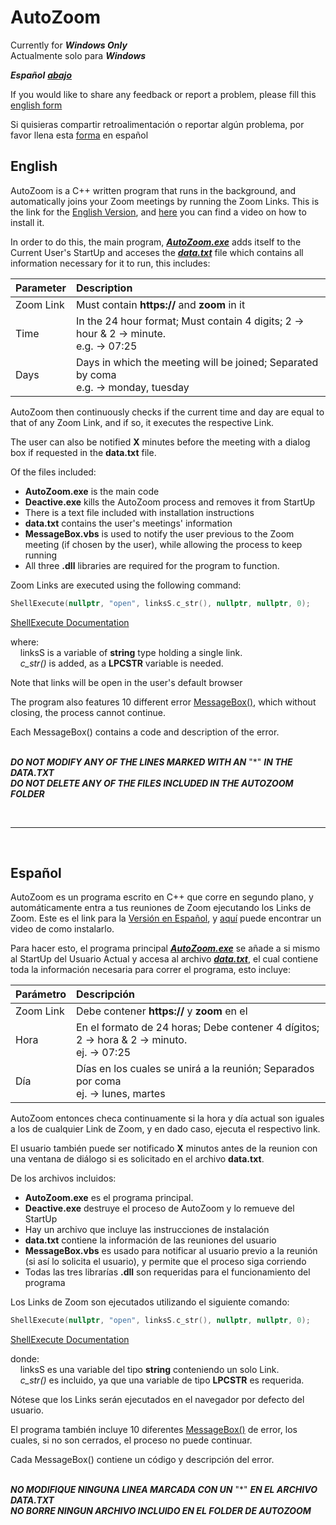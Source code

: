 # AutoZoom

Currently for ***Windows Only***<br>
Actualmente solo para ***Windows***

***Español*** [***abajo***](#español)

If you would like to share any feedback or report a problem, please fill this [english form](https://forms.gle/L7LCvQ3MgRciuaqk8)

Si quisieras compartir retroalimentación o reportar algún problema, por favor llena esta [forma](https://forms.gle/n6eLG34afu7hrVXZ6) en español

## English
AutoZoom is a C++ written program that runs in the background, and automatically joins your Zoom meetings by running the Zoom Links. This is the link for the [English Version](https://github.com/GioByte10/AutoZoom/releases/tag/English), and [here](https://www.youtube.com/watch?v=bGYP7srUeGg) you can find a video on how to install it.

In order to do this, the main program, [**_AutoZoom.exe_**](https://github.com/GioByte10/AutoZoom/blob/main/AutoZoom.cpp) adds itself to the Current User's StartUp and acceses the [**_data.txt_**](https://github.com/GioByte10/AutoZoom/blob/main/data.txt) file which contains all information necessary for it to run, this includes:

| Parameter     | Description   |
| ------------- |:--------------|
| Zoom Link     | Must contain **https://** and **zoom** in it                                            |
| Time          | In the 24 hour format; Must contain 4 digits; 2 → hour & 2 → minute.<br>e.g.  →  07:25  |
| Days          | Days in which the meeting will be joined; Separated by coma<br>e.g.  →  monday, tuesday |

AutoZoom then continuously checks if the current time and day are equal to that of any Zoom Link, and if so, it executes the respective Link.

The user can also be notified **X** minutes before the meeting with a dialog box if requested in the **data.txt** file.

Of the files included:
* **AutoZoom.exe** is the main code
* **Deactive.exe** kills the AutoZoom process and removes it from StartUp
* There is a text file included with installation instructions
* **data.txt** contains the user's meetings' information
* **MessageBox.vbs** is used to notify the user previous to the Zoom meeting (if chosen by the user), while allowing the process to keep running
* All three **.dll** libraries are required for the program to function.

Zoom Links are executed using the following command:
```c++
ShellExecute(nullptr, "open", linksS.c_str(), nullptr, nullptr, 0);
```
[ShellExecute Documentation](https://docs.microsoft.com/en-us/windows/win32/api/shellapi/nf-shellapi-shellexecutea)

where:<br>
&nbsp;&nbsp;&nbsp;&nbsp;linksS is a variable of **string** type holding a single link.<br>
&nbsp;&nbsp;&nbsp;&nbsp;_c_str()_ is added, as a **LPCSTR** variable is needed.<br>

Note that links will be open in the user's default browser

The program also features 10 different error [MessageBox()](https://docs.microsoft.com/en-us/windows/win32/api/winuser/nf-winuser-messagebox), which without closing, the process cannot continue.

Each MessageBox() contains a code and description of the error.<br><br>

***DO NOT MODIFY ANY OF THE LINES MARKED WITH AN*** "*" ***IN THE DATA.TXT***<br>
***DO NOT DELETE ANY OF THE FILES INCLUDED IN THE AUTOZOOM FOLDER***

<br>

---

<br>

## Español
AutoZoom es un programa escrito en C++ que corre en segundo plano, y automáticamente entra a tus reuniones de Zoom ejecutando los Links de Zoom. Este es el link para la [Versión en Español](https://github.com/GioByte10/AutoZoom/releases/tag/Spanish), y [aquí](https://www.youtube.com/watch?v=0aVEMfpQAoo) puede encontrar un video de como instalarlo.

Para hacer esto, el programa principal [**_AutoZoom.exe_**](https://github.com/GioByte10/AutoZoom/blob/main/AutoZoom.cpp) se añade a si mismo al StartUp del Usuario Actual y accesa al archivo [**_data.txt_**](https://github.com/GioByte10/AutoZoom/blob/main/data.txt), el cual contiene toda la información necesaria para correr el programa, esto incluye:

| Parámetro     | Descripción   |
| ------------- |:--------------|
| Zoom Link     | Debe contener **https://** y **zoom** en el                                                |
| Hora          | En el formato de 24 horas; Debe contener 4 dígitos; 2 → hora & 2 → minuto.<br>ej.  →  07:25|
| Día	          | Días en los cuales se unirá a la reunión; Separados por coma<br>ej.  →  lunes, martes      |

AutoZoom entonces checa continuamente si la hora y día actual son iguales a los de cualquier Link de Zoom, y en dado caso, ejecuta el respectivo link.

El usuario también puede ser notificado **X** minutos antes de la reunion con una ventana de diálogo si es solicitado en el archivo **data.txt**.

De los archivos incluidos:
* **AutoZoom.exe** es el programa principal.
* **Deactive.exe** destruye el proceso de AutoZoom y lo remueve del StartUp
* Hay un archivo que incluye las instrucciones de instalación
* **data.txt** contiene la información de las reuniones del usuario
* **MessageBox.vbs** es usado para notificar al usuario previo a la reunión (si así lo solicita el usuario), y permite que el proceso siga corriendo
* Todas las tres librarías **.dll** son requeridas para el funcionamiento del programa

Los Links de Zoom son ejecutados utilizando el siguiente comando:
```c++
ShellExecute(nullptr, "open", linksS.c_str(), nullptr, nullptr, 0);
```
[ShellExecute Documentation](https://docs.microsoft.com/en-us/windows/win32/api/shellapi/nf-shellapi-shellexecutea)

donde:<br>
&nbsp;&nbsp;&nbsp;&nbsp;linksS es una variable del tipo **string** conteniendo un solo Link.<br>
&nbsp;&nbsp;&nbsp;&nbsp;_c_str()_ es incluido, ya que una variable de tipo **LPCSTR** es requerida.<br>

Nótese que los Links serán ejecutados en el navegador por defecto del usuario.

El programa también incluye 10 diferentes [MessageBox()](https://docs.microsoft.com/en-us/windows/win32/api/winuser/nf-winuser-messagebox) de error, los cuales, si no son cerrados, el proceso no puede continuar.

Cada MessageBox() contiene un código y descripción del error.<br><br>

***NO MODIFIQUE NINGUNA LINEA MARCADA CON UN*** "*" ***EN EL ARCHIVO DATA.TXT***<br>
***NO BORRE NINGUN ARCHIVO INCLUIDO EN EL FOLDER DE AUTOZOOM***
